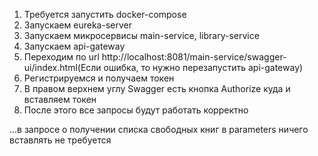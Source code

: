 1. Требуется запустить docker-compose
2. Запускаем eureka-server
3. Запускаем микросервисы main-service, library-service
4. Запускаем api-gateway
5. Переходим по url http://localhost:8081/main-service/swagger-ui/index.html(Если ошибка, то нужно перезапустить api-gateway)
6. Регистрируемся и получаем токен
7. В правом верхнем углу Swagger есть кнопка Authorize куда и вставляем токен
8. После этого все запросы будут работать корректно

...в запросе о получении списка свободных книг в parameters ничего вставлять не требуется
